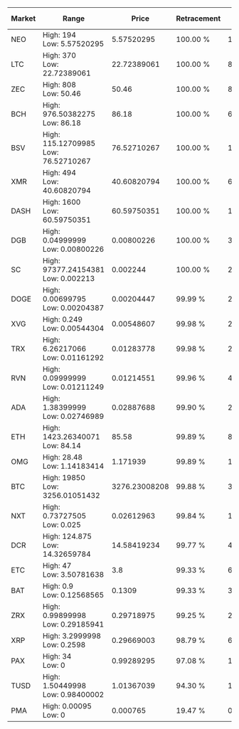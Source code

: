 | Market | Range | Price| Retracement | Doubles to 50% |
| --- | --- | --- | --- | --- |
| NEO | High: 194<br />Low: 5.57520295 | 5.57520295 | 100.00 % | 17.90 |
| LTC | High: 370<br />Low: 22.72389061 | 22.72389061 | 100.00 % | 8.64 |
| ZEC | High: 808<br />Low: 50.46 | 50.46 | 100.00 % | 8.51 |
| BCH | High: 976.50382275<br />Low: 86.18 | 86.18 | 100.00 % | 6.17 |
| BSV | High: 115.12709985<br />Low: 76.52710267 | 76.52710267 | 100.00 % | 1.25 |
| XMR | High: 494<br />Low: 40.60820794 | 40.60820794 | 100.00 % | 6.58 |
| DASH | High: 1600<br />Low: 60.59750351 | 60.59750351 | 100.00 % | 13.70 |
| DGB | High: 0.04999999<br />Low: 0.00800226 | 0.00800226 | 100.00 % | 3.62 |
| SC | High: 97377.24154381<br />Low: 0.002213 | 0.002244 | 100.00 % | 21,697,246.83 |
| DOGE | High: 0.00699795<br />Low: 0.00204387 | 0.00204447 | 99.99 % | 2.21 |
| XVG | High: 0.249<br />Low: 0.00544304 | 0.00548607 | 99.98 % | 23.19 |
| TRX | High: 6.26217066<br />Low: 0.01161292 | 0.01283778 | 99.98 % | 244.35 |
| RVN | High: 0.09999999<br />Low: 0.01211249 | 0.01214551 | 99.96 % | 4.62 |
| ADA | High: 1.38399999<br />Low: 0.02746989 | 0.02887688 | 99.90 % | 24.44 |
| ETH | High: 1423.26340071<br />Low: 84.14 | 85.58 | 99.89 % | 8.81 |
| OMG | High: 28.48<br />Low: 1.14183414 | 1.171939 | 99.89 % | 12.64 |
| BTC | High: 19850<br />Low: 3256.01051432 | 3276.23008208 | 99.88 % | 3.53 |
| NXT | High: 0.73727505<br />Low: 0.025 | 0.02612963 | 99.84 % | 14.59 |
| DCR | High: 124.875<br />Low: 14.32659784 | 14.58419234 | 99.77 % | 4.77 |
| ETC | High: 47<br />Low: 3.50781638 | 3.8 | 99.33 % | 6.65 |
| BAT | High: 0.9<br />Low: 0.12568565 | 0.1309 | 99.33 % | 3.92 |
| ZRX | High: 0.99899998<br />Low: 0.29185941 | 0.29718975 | 99.25 % | 2.17 |
| XRP | High: 3.2999998<br />Low: 0.2598 | 0.29669003 | 98.79 % | 6.00 |
| PAX | High: 34<br />Low: 0 | 0.99289295 | 97.08 % | 17.12 |
| TUSD | High: 1.50449998<br />Low: 0.98400002 | 1.01367039 | 94.30 % | 1.23 |
| PMA | High: 0.00095<br />Low: 0 | 0.000765 | 19.47 % | 0.00 |
